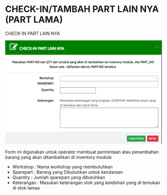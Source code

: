 # CHECK-IN/TAMBAH PART LAIN NYA (PART LAMA)

CHECK-IN PART LAIN NYA

![](<../.gitbook/assets/check in part lainya.PNG>)

Form ini digunakan untuk operator membuat permintaan atau penambahan barang yang akan ditambahkan di inventory module

* Workshop : Nama workshop yang membutuhkan
* Sparepart : Barang yang Dibutuhkan untuk kendaraan
* Quantity : Jumlah sparepart yang dibutuhkan
* Keterangan : Masukan keterangan stok yang kelebihan yang di temukan di stok lamaa
